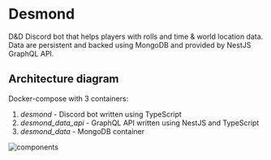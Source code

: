 # Desmond
D&D Discord bot that helps players with rolls and time & world location data. Data are persistent and backed using MongoDB and provided by NestJS GraphQL API.

## Architecture diagram

Docker-compose with 3 containers:
1. _desmond_ - Discord bot written using TypeScript
2. _desmond_data_api_ - GraphQL API written using NestJS and TypeScript
3. _desmond_data_ - MongoDB container

![components](https://user-images.githubusercontent.com/31438409/186460894-66184f65-b548-42a6-a25e-36a4e6b30aa8.png)
